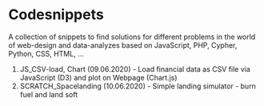 # Codesnippets

A collection of snippets to find solutions for different problems in the world of web-design and data-analyzes based on JavaScript, PHP, Cypher, Python, CSS, HTML, ...

1. JS_CSV-load, Chart (09.06.2020) - Load financial data as CSV file via JavaScript (D3) and plot on Webpage (Chart.js)
2. SCRATCH_Spacelanding (10.06.2020) - Simple landing simulator - burn fuel and land soft
